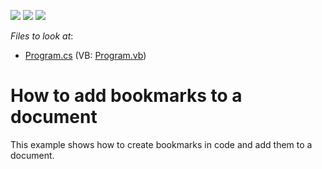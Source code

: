 <!-- default badges list -->
![](https://img.shields.io/endpoint?url=https://codecentral.devexpress.com/api/v1/VersionRange/128595335/17.1.3%2B)
[![](https://img.shields.io/badge/Open_in_DevExpress_Support_Center-FF7200?style=flat-square&logo=DevExpress&logoColor=white)](https://supportcenter.devexpress.com/ticket/details/T495077)
[![](https://img.shields.io/badge/📖_How_to_use_DevExpress_Examples-e9f6fc?style=flat-square)](https://docs.devexpress.com/GeneralInformation/403183)
<!-- default badges end -->
<!-- default file list -->
*Files to look at*:

* [Program.cs](./CS/AddBookmarks/Program.cs) (VB: [Program.vb](./VB/AddBookmarks/Program.vb))
<!-- default file list end -->
# How to add bookmarks to a document


This example shows how to create bookmarks in code and add them to a document.

<br/>


